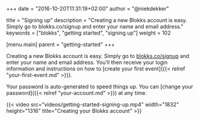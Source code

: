 +++
date            = "2016-10-20T11:31:19+02:00"
author          = "@niekdekker"

title           = "Signing up"
description     = "Creating a new Blokks account is easy. Simply go to blokks.co/signup and enter your name and email address."
keywords        = ["blokks", "getting started", "signing up"]
weight          = 102

[menu.main]
parent          = "getting-started"
+++

Creating a new Blokks account is easy. Simply go to [blokks.co/signup](https://blokks.co/signup) and enter your name and email address. You’ll then receive your login information and instructions on how to [create your first event]({{< relref "your-first-event.md" >}}).

Your password is auto-generated to speed things up. You can [change your password]({{< relref "your-account.md" >}}) at any time.

{{< video src="videos/getting-started-signing-up.mp4" width="1832" height="1316" title="Creating your Blokks account" >}}